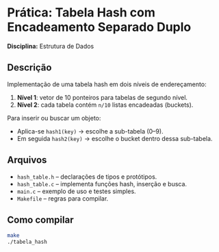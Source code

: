 # Prática: Tabela Hash com Encadeamento Separado Duplo

**Disciplina:** Estrutura de Dados  

## Descrição

Implementação de uma tabela hash em dois níveis de endereçamento:

1. **Nível 1**: vetor de 10 ponteiros para tabelas de segundo nível.  
2. **Nível 2**: cada tabela contém `n/10` listas encadeadas (buckets).

Para inserir ou buscar um objeto:
- Aplica-se `hash1(key)` → escolhe a sub-tabela (0–9).
- Em seguida `hash2(key)` → escolhe o bucket dentro dessa sub-tabela.

## Arquivos

- `hash_table.h` – declarações de tipos e protótipos.  
- `hash_table.c` – implementa funções hash, inserção e busca.  
- `main.c`        – exemplo de uso e testes simples.  
- `Makefile`      – regras para compilar.

## Como compilar

```bash
make
./tabela_hash
